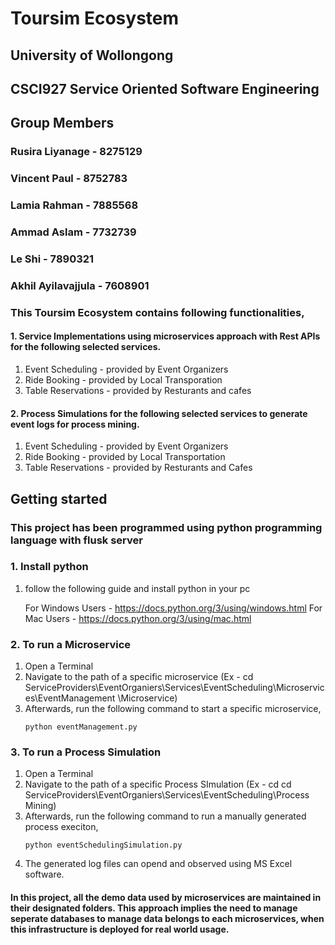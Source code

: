 # Toursim Ecosystem

## University of Wollongong

## CSCI927 Service Oriented Software Engineering

## Group Members

### Rusira Liyanage - 8275129
### Vincent Paul - 8752783
### Lamia Rahman - 7885568
### Ammad Aslam - 7732739
### Le Shi - 7890321
### Akhil Ayilavajjula - 7608901

### This Toursim Ecosystem contains following functionalities,

#### 1. Service Implementations using microservices approach with Rest APIs for the following selected services.

1.	Event Scheduling - provided by Event Organizers
2. Ride Booking - provided by Local Transporation
3. Table Reservations - provided by Resturants and cafes

#### 2. Process Simulations for the following selected services to generate event logs for process mining.

1. Event Scheduling - provided by Event Organizers
2. Ride Booking - provided by Local Transportation
3. Table Reservations - provided by Resturants and Cafes

## Getting started

### This project has been programmed using python programming language with flusk server 
### 1. Install python 

1. follow the following guide and install python in your pc

    For Windows Users - https://docs.python.org/3/using/windows.html
For Mac Users - https://docs.python.org/3/using/mac.html

### 2. To run a Microservice

1. Open a Terminal
2. Navigate to the path of a specific microservice (Ex - cd ServiceProviders\EventOrganiers\Services\EventScheduling\Microservices\EventManagement \Microservice)
3. Afterwards, run the following command to start a specific microservice,
    ```
    python eventManagement.py
    ```
### 3. To run a Process Simulation

1.  Open a Terminal
2. Navigate to the path of a specific Process SImulation (Ex - cd cd ServiceProviders\EventOrganiers\Services\EventScheduling\Process Mining)
3. Afterwards, run the following command to run a manually generated process execiton,
    ```
    python eventSchedulingSimulation.py
    ```
4. The generated log files can opend and observed using MS Excel software.

#### In this project, all the demo data used by microservices are maintained in their designated folders. This approach implies the need to manage seperate databases to manage data belongs to each microservices, when this infrastructure is deployed for real world usage.